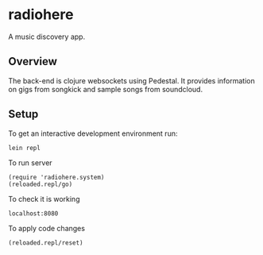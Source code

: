 # radiohere

A music discovery app.

## Overview

The back-end is clojure websockets using Pedestal.  It provides information on gigs from songkick and sample songs from soundcloud.

## Setup

To get an interactive development environment run:

    lein repl

To run server

    (require 'radiohere.system)
    (reloaded.repl/go)

To check it is working

    localhost:8080

To apply code changes

    (reloaded.repl/reset)

